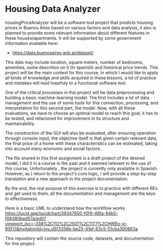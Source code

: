 # Housing Data Analyzer

housingPriceAnalyzer will be a software tool project that predicts housing prices in Buenos Aires based on various factors and data analysis, it also is planned to provide some relevant information about different features in these houses/apartments.
It will be supported by some government information available here:
  - https://data.buenosaires.gob.ar/dataset/

This data may include location, square meters, number of bedrooms, amenities, some descrition on it (In spanish) and historical price trends. This project will be the main context for this course, in which I would like to apply all kinds of knowledge and skills acquired in these lessons, a lot of practice and mistakes will lead hopefuly to a functional software tool. 

One of the critical processes in this project will be data preprocessing and building a basic machine-learning model. The first includes a lot of data management and the use of some tools for this connection, processing, and interpretation for this second part, the model. 
Now, with all these evaluations, we have to choose an optimal model to reach this goal, it has to be tested, and refactored for improvement in its structure and maintainability. 

The construction of the GUI will also be evaluated, after ensuring operation through console input, the objective itself is that given certain relevant data, the final price of a home with these characteristics can be estimated, taking into account many economic and social factors.

The file shared in this first assignment is a draft project of the desired model, I did it in a course in the past and it seemed relevant to the use of this course, Unfortunately , the project is currently only available in Spanish. However, as I return to the project's core logic, I will provide a step-by-step translation and a new approach in the project documentation.

By the end, the real purpose of this exercise is to practice with different REs and get used to them, all the documentation and management are the keys to effectiveness  

Here is a basic UML to understand how the workflow works https://lucid.app/lucidchart/39347650-f0f9-48fa-94b5-f08380bed57a/edit?viewport_loc=-338%2C112%2C2507%2C1177%2CHWEp-vi-RSFO&invitationId=inv_d5f3356b-be25-41ef-83c5-51cba300663a

This repository will contain the source code, datasets, and documentation for this project.

